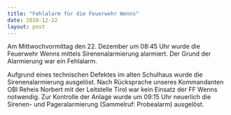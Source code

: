 ```yaml
---
title: "Fehlalarm für die Feuerwehr Wenns"
date: 2010-12-22
layout: post
---
```


Am Mittwochvormittag den 22. Dezember um 08:45 Uhr wurde die Feuerwehr Wenns mittels Sirenenalarmierung alarmiert. Der Grund der Alarmierung war ein Fehlalarm.

Aufgrund eines technischen Defektes im alten Schulhaus wurde die Sirenenalarmierung ausgelöst. Nach Rücksprache unseres Kommandanten OBI Reheis Norbert mit der Leitstelle Tirol war kein Einsatz der FF Wenns notwendig. Zur Kontrolle der Anlage wurde um 09:15 Uhr neuerlich die Sirenen- und Pageralarmierung (Sammelruf: Probealarm) ausgelöst.